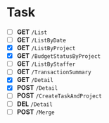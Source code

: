# Task
- [ ] **GET** `/List`
- [ ] **GET** `/ListByDate`
- [X] **GET** `/ListByProject`
- [X] **GET** `/BudgetStatusByProject`
- [ ] **GET** `/ListByStaffer`
- [ ] **GET** `/TransactionSummary`
- [X] **GET** `/Detail`
- [X] **POST** `/Detail`
- [ ] **POST** `/CreateTaskAndProject`
- [ ] **DEL** `/Detail`
- [ ] **POST** `/Merge`